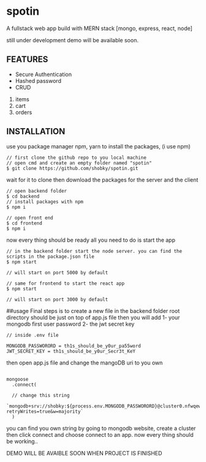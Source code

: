 # spotin
A fullstack web app build with MERN stack [mongo, express, react, node]

still under development demo will be available soon. 

## FEATURES 
* Secure Authentication
* Hashed password
* CRUD 
1. items
2. cart
3. orders

## INSTALLATION 
 use you package manager npm, yarn to install the packages, (i use npm)
 
```
// first clone the github repo to you local machine
// open cmd and create an empty folder named "spotin"
$ git clone https://github.com/shobky/spotin.git
```
wait for it to clone then download the packages for the server and the client 

```
// open backend folder
$ cd backend
// install packages with npm 
$ npm i
```
```
// open front end 
$ cd frontend 
$ npm i 
```
now every thing should be ready all you need to do is start the app 
```
// in the backend folder start the node server. you can find the scripts in the package.json file
$ npm start

// will start on port 5000 by default
```

```
// same for frontend to start the react app
$ npm start

// will start on port 3000 by default
```

##usage
Final steps is to create a new file in the backend folder root directory should be just on top of app.js file
then you will add 
1- your mongodb first user password
2- the jwt secret key 

```
// inside .env file

MONGODB_PASSWORORD = th1s_should_be_y0ur_pa55word
JWT_SECRET_KEY = th1s_should_be_y0ur_Secr3t_KeY
```
then open app.js file and change the mangoDB uri to you own 
```

mongoose
  .connect(
  
  // change this string
    `mongodb+srv://shobky:${process.env.MONGODB_PASSWORORD}@cluster0.nfwqewl.mongodb.net/?retryWrites=true&w=majority`
  )
```
you can find you own string by going to mongodb website, create a cluster then click connect and choose connect to an app.
now every thing should be working.. 

DEMO WILL BE AVAIBLE SOON WHEN PROJECT IS FINISHED
